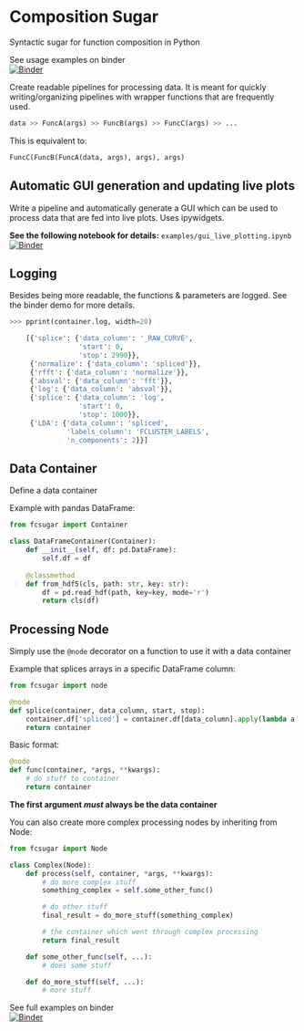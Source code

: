 # Composition Sugar
Syntactic sugar for function composition in Python

See usage examples on binder\
[![Binder](https://mybinder.org/badge_logo.svg)](https://mybinder.org/v2/gh/kushalkolar/composition_sugar/master)

Create readable pipelines for processing data. It is meant for quickly writing/organizing pipelines with wrapper functions that are frequently used.

```python
data >> FuncA(args) >> FuncB(args) >> FuncC(args) >> ...
```

This is equivalent to:

```python
FuncC(FuncB(FuncA(data, args), args), args)
```

## Automatic GUI generation and updating live plots
Write a pipeline and automatically generate a GUI which can be used to process data that are fed into live plots. Uses ipywidgets.

**See the following notebook for details:** `examples/gui_live_plotting.ipynb`
[![Binder](https://mybinder.org/badge_logo.svg)](https://mybinder.org/v2/gh/kushalkolar/composition_sugar/master)



## Logging
Besides being more readable, the functions & parameters are logged. See the binder demo for more details.

```python
>>> pprint(container.log, width=20)

    [{'splice': {'data_column': '_RAW_CURVE',
                 'start': 0,
                 'stop': 2990}},
     {'normalize': {'data_column': 'spliced'}},
     {'rfft': {'data_column': 'normalize'}},
     {'absval': {'data_column': 'fft'}},
     {'log': {'data_column': 'absval'}},
     {'splice': {'data_column': 'log',
                 'start': 0,
                 'stop': 1000}},
     {'LDA': {'data_column': 'spliced',
              'labels_column': 'FCLUSTER_LABELS',
              'n_components': 2}}]

``` 

## Data Container

Define a data container

Example with pandas DataFrame:

```python
from fcsugar import Container

class DataFrameContainer(Container):
    def __init__(self, df: pd.DataFrame):
        self.df = df
        
    @classmethod
    def from_hdf5(cls, path: str, key: str):
        df = pd.read_hdf(path, key=key, mode='r')
        return cls(df)
````

## Processing Node

Simply use the `@node` decorator on a function to use it with a data container

Example that splices arrays in a specific DataFrame column:

```python
from fcsugar import node

@node
def splice(container, data_column, start, stop):
    container.df['spliced'] = container.df[data_column].apply(lambda a: a[start:stop])
    return container
```
        
Basic format:

```python
@node
def func(container, *args, **kwargs):
    # do stuff to container
    return container
```

**The first argument _must_ always be the data container**

You can also create more complex processing nodes by inheriting from Node:

```python
from fcsugar import Node

class Complex(Node):        
    def process(self, container, *args, **kwargs):
        # do more complex stuff
        something_complex = self.some_other_func()

        # do other stuff
        final_result = do_more_stuff(something_complex)

        # the container which went through complex processing
        return final_result

    def some_other_func(self, ...):
        # does some stuff

    def do_more_stuff(self, ...):
        # more stuff
```

See full examples on binder\
[![Binder](https://mybinder.org/badge_logo.svg)](https://mybinder.org/v2/gh/kushalkolar/composition_sugar/master)
